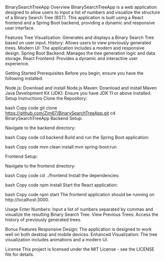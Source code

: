 BinarySearchTreeApp
Overview
BinarySearchTreeApp is a web application designed to allow users to input a list of numbers and visualize the structure of a Binary Search Tree (BST). This application is built using a React frontend and a Spring Boot backend, providing a dynamic and responsive user interface.

Features
Tree Visualization: Generates and displays a Binary Search Tree based on user input.
History: Allows users to view previously generated trees.
Modern UI: The application includes a modern and responsive design.
Spring Boot Backend: Manages the tree generation logic and data storage.
React Frontend: Provides a dynamic and interactive user experience.

Getting Started
Prerequisites
Before you begin, ensure you have the following installed:

Node.js: Download and install Node.js
Maven: Download and install Maven
Java Development Kit (JDK): Ensure you have JDK 11 or above installed.
Setup Instructions
Clone the Repository:

bash
Copy code
git clone https://github.com/Zim67/BinarySearchTreeApp.git
cd BinarySearchTreeApp
Backend Setup:

Navigate to the backend directory:

bash
Copy code
cd backend
Build and run the Spring Boot application:

bash
Copy code
mvn clean install
mvn spring-boot:run


Frontend Setup:

Navigate to the frontend directory:

bash
Copy code
cd ../frontend
Install the dependencies:

bash
Copy code
npm install
Start the React application:

bash
Copy code
npm start
The frontend application should be running on http://localhost:3000.

Usage
Enter Numbers: Input a list of numbers separated by commas and visualize the resulting Binary Search Tree.
View Previous Trees: Access the history of previously generated trees.

Bonus Features
Responsive Design: The application is designed to work well on both desktop and mobile devices.
Enhanced Visualization: The tree visualization includes animations and a modern UI.


License
This project is licensed under the MIT License - see the LICENSE file for details.




